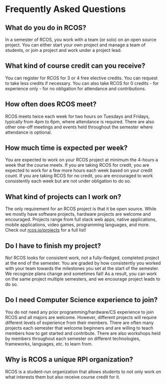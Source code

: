 # Frequently Asked Questions

## What do you do in RCOS?
In a semester of RCOS, you work with a team (or solo) on an open source project. You can either start your own project and manage a team of students, or join a project and work under a project lead.

## What kind of course credit can you receive?
You can register for RCOS for 3 or 4 free elective credits. You can request to take less credits if necessary. You can also take RCOS for 0 credits - for experience only - for no obligation for attendance and contributions.

## How often does RCOS meet?
RCOS meets twice each week for two hours on Tuesdays and Fridays, typically from 4pm to 6pm, where attendance is required. There are also other one-off meetings and events held throughout the semester where attendance is optional.

## How much time is expected per week?
You are expected to work on your RCOS project at minimum the 4-hours a week that the course meets. If you are taking RCOS for credit, you are expected to work for a few more hours each week based on your credit count. If you are taking RCOS for no credit, you are encouraged to work consistently each week but are not under obligation to do so.

## What kind of projects can I work on?
The only requirement for an RCOS project is that it be open source. While we mostly have software projects, hardware projects are welcome and encouraged. Projects range from full stack web apps, native applications, mobile applications, video games, programming languages, and more. Check out [rcos.io/projects](https://rcos.io/projects) for a full list!

## Do I have to finish my project?
No! RCOS looks for consistent work, not a fully-fledged, completed project at the end of the semester. You are graded by how consistently you worked with your team towards the milestones you set at the start of the semester. We recognize plans change and sometimes fail! As a result, you can work on the same project multiple semesters, and we encourage project leads to do so.

## Do I need Computer Science experience to join?
You do not need any prior programming/hardware/CS experience to join RCOS and all majors are welcome. However, different projects will require different levels of experience from their members. There are often many projects each semester that welcome beginners and are willing to teach members how to get started and contribute. There are also workshops held by members throughout each semester on different technologies, frameworks, languages, etc. to learn from.

## Why is RCOS a unique RPI organization?
RCOS is a student-run organization that allows students to not only work on what interests them but also receive course credit for it.